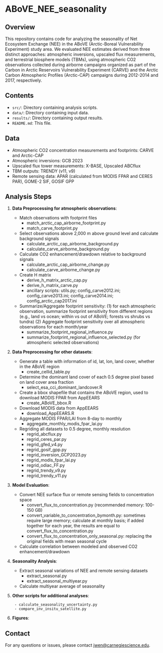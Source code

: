 # ABoVE_NEE_seasonality

## Overview

This repository contains code for analyzing the seasonality of Net Ecosystem Exchange (NEE) in the ABoVE (Arctic-Boreal Vulnerability Experiment) study area. We evaluated NEE estimates derived from three distinct approaches: atmospheric inversions, upscaled flux measurements, and terrestrial biosphere models (TBMs), using atmospheric CO2 observations collected during airborne campaigns organized as part of the Carbon in Arctic Reservoirs Vulnerability Experiment (CARVE) and the Arctic Carbon Atmospheric Profiles (Arctic-CAP) campaigns during 2012-2014 and 2017, respectively.

## Contents

- `src/`: Directory containing analysis scripts.
- `data/`: Directory containing input data.
- `results/`: Directory containing output results.
- `README.md`: This file.

## Data
- Atmospheric CO2 concentration measurements and footprints: CARVE and Arctic-CAP
- Atmospheric inversions: GCB 2023
- Upscaled flux tower measurements: X-BASE, Upscaled ABCflux
- TBM outputs: TRENDY (v11, v9)
- Remote sensing data: APAR (calculated from MODIS FPAR and CERES PAR), GOME-2 SIF, GOSIF GPP

## Analysis Steps

1. **Data Preprocessing for atmospheric observations**: 
    - Match observations with footprint files
        - match_arctic_cap_airborne_footprint.py
        - match_carve_footprint.py
    - Select observations above 2,000 m above ground level and calculate background signals
        - calculate_arctic_cap_airborne_background.py
        - calculate_carve_airborne_background.py
    - Calculate CO2 enhancement/drawdown relative to background signals
        - calculate_arctic_cap_airborne_change.py
        - calculate_carve_airborne_change.py
    - Create H matrix
        - derive_h_matrix_arctic_cap.py
        - derive_h_matrix_carve.py
        - ancillary scripts: utils.py; config_carve2012.ini; config_carve2013.ini; config_carve2014.ini; config_arctic_cap2017.ini
    - Summarize/Aggregate footprint sensitivity: 
    (1) for each atmospheric observation, summarize footprint sensitivity from different regions (e.g., land vs ocean; within vs out of ABoVE; forests vs shrubs vs tundra)
    (2) Aggregate footprint sensitivity over all atmospheric observations for each month/year
        - summarize_footprint_regional_influence.py
        - summarize_footprint_regional_influence_selected.py (for atmospheric selected observations)

2. **Data Preprocessing for other datasets**: 
    - Generate a table with information of id, lat, lon, land cover, whether in the ABoVE region
        - create_cellid_table.py
    - Determine the dominant land cover of each 0.5 degree pixel based on land cover area fraction
        - select_esa_cci_dominant_landcover.R
    - Create a bbox shapefile that contains the ABoVE region, used to download MODIS FPAR from AppEEARS
        -  create_ABoVE_bbox.R
    - Download MODIS data from AppEEARS
        - download_AppEEARS.R
    - Aggregate MODIS FPAR/LAI from 8-day to monthly
        - aggregate_monthly_modis_fpar_lai.py
    - Regriding all datasets to 0.5 degree, monthly resolution
        - regrid_abcflux.py
        - regrid_ceres_par.py
        - regrid_gfed_v4.py
        - regrid_gosif_gpp.py
        - regrid_inversion_GCP2023.py
        - regrid_modis_fpar_lai.py
        - regrid_odiac_FF.py
        - regrid_trendy_v9.py
        - regrid_trendy_v11.py

3. **Model Evaluation**:
    - Convert NEE surface flux or remote sensing fields to concentration space
        - convert_flux_to_concentration.py (recommended memory: 100-150 GB)
        - convert_variable_to_concentration_bymonth.py: sometimes require large memory; calculate at monthly basis; if added together for each year, the results are equal to convert_flux_to_concentration.py
        - convert_flux_to_concentration_only_seasonal.py: replacing the original fields with mean seasonal cycle
    - Calculate correlation between modeled and observed CO2 enhancement/drawdown

4. **Seasonality Analysis**:
    - Extract seasonal variations of NEE and remote sensing datasets
        - extract_seasonal.py
        - extract_seasonal_multiyear.py
    - Calculate multiyear average of seasonality

5. **Other scripts for additional analyses**:

        - calculate_seasonality_uncertainty.py
        - compare_inv_insitu_satellite.py

6. **Figures**:

## Contact

For any questions or issues, please contact jwen@carnegiescience.edu.